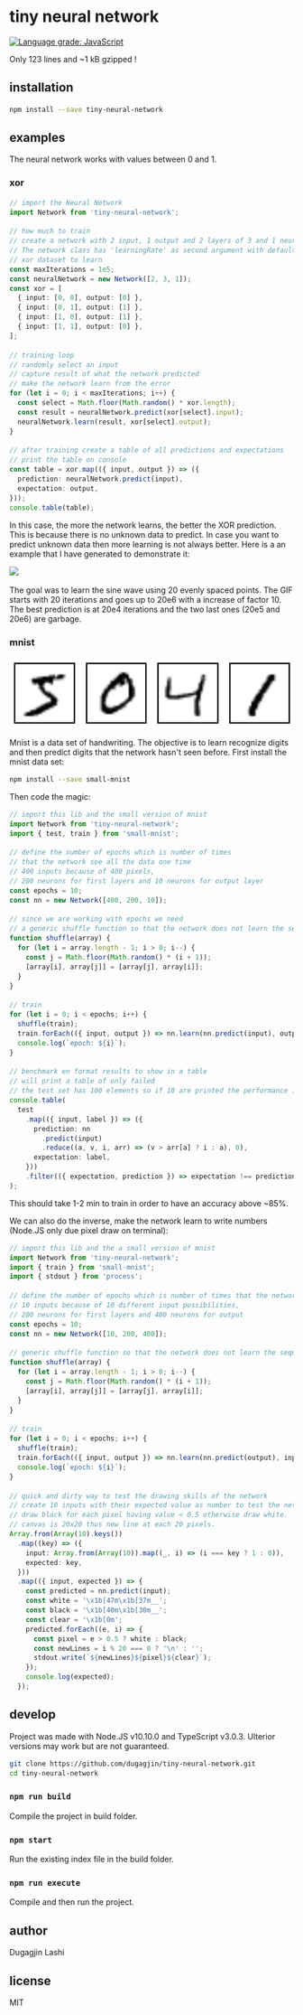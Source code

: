 # tiny neural network

[![Language grade: JavaScript](https://img.shields.io/lgtm/grade/javascript/g/dugagjin/tiny-neural-network.svg?logo=lgtm&logoWidth=18)](https://lgtm.com/projects/g/dugagjin/tiny-neural-network/context:javascript)

Only 123 lines and ~1 kB gzipped !

## installation

```bash
npm install --save tiny-neural-network
```

## examples

The neural network works with values between 0 and 1.

### xor

```ts
// import the Neural Network
import Network from 'tiny-neural-network';

// how much to train
// create a network with 2 input, 1 output and 2 layers of 3 and 1 neuron
// The network class has 'learningRate' as second argument with default value of 0.1.
// xor dataset to learn
const maxIterations = 1e5;
const neuralNetwork = new Network([2, 3, 1]);
const xor = [
  { input: [0, 0], output: [0] },
  { input: [0, 1], output: [1] },
  { input: [1, 0], output: [1] },
  { input: [1, 1], output: [0] },
];

// training loop
// randomly select an input
// capture result of what the network predicted
// make the network learn from the error
for (let i = 0; i < maxIterations; i++) {
  const select = Math.floor(Math.random() * xor.length);
  const result = neuralNetwork.predict(xor[select].input);
  neuralNetwork.learn(result, xor[select].output);
}

// after training create a table of all predictions and expectations
// print the table on console
const table = xor.map(({ input, output }) => ({
  prediction: neuralNetwork.predict(input),
  expectation: output,
}));
console.table(table);
```

In this case, the more the network learns, the better the XOR prediction. This is because there is no unknown data to predict. In case you want to predict unknown data then more learning is not always better. Here is a an example that I have generated to demonstrate it:

![](http://image.noelshack.com/fichiers/2018/39/3/1537963119-webp-net-gifmaker.gif)

The goal was to learn the sine wave using 20 evenly spaced points. The GIF starts with 20 iterations and goes up to 20e6 with a increase of factor 10.
The best prediction is at 20e4 iterations and the two last ones (20e5 and 20e6) are garbage.

### mnist

![mnist](images/mnist.png)

Mnist is a data set of handwriting. The objective is to learn recognize digits and then predict digits that the network hasn't seen before. First install the mnist data set:

```bash
npm install --save small-mnist
```

Then code the magic:

```typescript
// import this lib and the small version of mnist
import Network from 'tiny-neural-network';
import { test, train } from 'small-mnist';

// define the number of epochs which is number of times
// that the network see all the data one time
// 400 inputs because of 400 pixels,
// 200 neurons for first layers and 10 neurons for output layer
const epochs = 10;
const nn = new Network([400, 200, 10]);

// since we are working with epochs we need
// a generic shuffle function so that the network does not learn the sequence
function shuffle(array) {
  for (let i = array.length - 1; i > 0; i--) {
    const j = Math.floor(Math.random() * (i + 1));
    [array[i], array[j]] = [array[j], array[i]];
  }
}

// train
for (let i = 0; i < epochs; i++) {
  shuffle(train);
  train.forEach(({ input, output }) => nn.learn(nn.predict(input), output));
  console.log(`epoch: ${i}`);
}

// benchmark en format results to show in a table
// will print a table of only failed
// the test set has 100 elements so if 10 are printed the performance is 90%
console.table(
  test
    .map(({ input, label }) => ({
      prediction: nn
        .predict(input)
        .reduce((a, v, i, arr) => (v > arr[a] ? i : a), 0),
      expectation: label,
    }))
    .filter(({ expectation, prediction }) => expectation !== prediction),
);
```

This should take 1-2 min to train in order to have an accuracy above ~85%.

We can also do the inverse, make the network learn to write numbers (Node.JS only due pixel draw on terminal):

```typescript
// import this lib and the a small version of mnist
import Network from 'tiny-neural-network';
import { train } from 'small-mnist';
import { stdout } from 'process';

// define the number of epochs which is number of times that the network see all the data once
// 10 inputs because of 10 different input possibilities,
// 200 neurons for first layers and 400 neurons for output
const epochs = 10;
const nn = new Network([10, 200, 400]);

// generic shuffle function so that the network does not learn the sequence
function shuffle(array) {
  for (let i = array.length - 1; i > 0; i--) {
    const j = Math.floor(Math.random() * (i + 1));
    [array[i], array[j]] = [array[j], array[i]];
  }
}

// train
for (let i = 0; i < epochs; i++) {
  shuffle(train);
  train.forEach(({ input, output }) => nn.learn(nn.predict(output), input));
  console.log(`epoch: ${i}`);
}

// quick and dirty way to test the drawing skills of the network
// create 10 inputs with their expected value as number to test the network
// draw black for each pixel having value < 0.5 otherwise draw white.
// canvas is 20x20 thus new line at each 20 pixels.
Array.from(Array(10).keys())
  .map((key) => ({
    input: Array.from(Array(10)).map((_, i) => (i === key ? 1 : 0)),
    expected: key,
  }))
  .map(({ input, expected }) => {
    const predicted = nn.predict(input);
    const white = '\x1b[47m\x1b[37m__';
    const black = '\x1b[40m\x1b[30m__';
    const clear = '\x1b[0m';
    predicted.forEach((e, i) => {
      const pixel = e > 0.5 ? white : black;
      const newLines = i % 20 === 0 ? '\n' : '';
      stdout.write(`${newLines}${pixel}${clear}`);
    });
    console.log(expected);
  });
```

## develop

Project was made with Node.JS v10.10.0 and TypeScript v3.0.3. Ulterior versions may work but are not guaranteed.

```bash
git clone https://github.com/dugagjin/tiny-neural-network.git
cd tiny-neural-network
```

### `npm run build`

Compile the project in build folder.

### `npm start`

Run the existing index file in the build folder.

### `npm run execute`

Compile and then run the project.

## author

Dugagjin Lashi

## license

MIT
